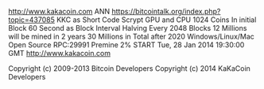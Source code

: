 
http://www.kakacoin.com
ANN
https://bitcointalk.org/index.php?topic=437085
KKC as Short Code
Scrypt
GPU and CPU
1024 Coins In initial Block
60 Second as Block Interval
Halving Every 2048 Blocks
12 Millions will be mined in 2 years
30 Millions in Total after 2020
Windows/Linux/Mac
Open Source
RPC:29991
Premine 2%
START
Tue, 28 Jan 2014 19:30:00 GMT
http://www.kakacoin.com



Copyright (c) 2009-2013 Bitcoin Developers
Copyright (c) 2014      KaKaCoin Developers

